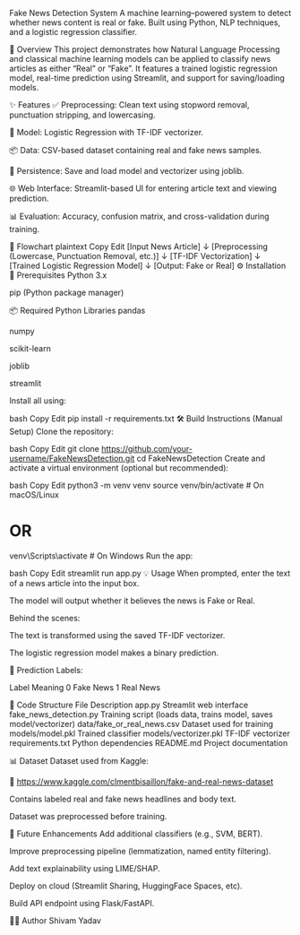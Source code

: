 Fake News Detection System
A machine learning–powered system to detect whether news content is real or fake. Built using Python, NLP techniques, and a logistic regression classifier.

📌 Overview
This project demonstrates how Natural Language Processing and classical machine learning models can be applied to classify news articles as either “Real” or “Fake”. It features a trained logistic regression model, real-time prediction using Streamlit, and support for saving/loading models.

✨ Features
✅ Preprocessing: Clean text using stopword removal, punctuation stripping, and lowercasing.

🧠 Model: Logistic Regression with TF-IDF vectorizer.

📦 Data: CSV-based dataset containing real and fake news samples.

💾 Persistence: Save and load model and vectorizer using joblib.

🌐 Web Interface: Streamlit-based UI for entering article text and viewing prediction.

📊 Evaluation: Accuracy, confusion matrix, and cross-validation during training.

🔁 Flowchart
plaintext
Copy
Edit
[Input News Article]
        ↓
[Preprocessing (Lowercase, Punctuation Removal, etc.)]
        ↓
[TF-IDF Vectorization]
        ↓
[Trained Logistic Regression Model]
        ↓
[Output: Fake or Real]
⚙️ Installation
🧰 Prerequisites
Python 3.x

pip (Python package manager)

📦 Required Python Libraries
pandas

numpy

scikit-learn

joblib

streamlit

Install all using:

bash
Copy
Edit
pip install -r requirements.txt
🛠️ Build Instructions (Manual Setup)
Clone the repository:

bash
Copy
Edit
git clone https://github.com/your-username/FakeNewsDetection.git
cd FakeNewsDetection
Create and activate a virtual environment (optional but recommended):

bash
Copy
Edit
python3 -m venv venv
source venv/bin/activate   # On macOS/Linux
# OR
venv\Scripts\activate      # On Windows
Run the app:

bash
Copy
Edit
streamlit run app.py
💡 Usage
When prompted, enter the text of a news article into the input box.

The model will output whether it believes the news is Fake or Real.

Behind the scenes:

The text is transformed using the saved TF-IDF vectorizer.

The logistic regression model makes a binary prediction.

🧠 Prediction Labels:

Label	Meaning
0	Fake News
1	Real News

📂 Code Structure
File	Description
app.py	Streamlit web interface
fake_news_detection.py	Training script (loads data, trains model, saves model/vectorizer)
data/fake_or_real_news.csv	Dataset used for training
models/model.pkl	Trained classifier
models/vectorizer.pkl	TF-IDF vectorizer
requirements.txt	Python dependencies
README.md	Project documentation

📊 Dataset
Dataset used from Kaggle:

📎 https://www.kaggle.com/clmentbisaillon/fake-and-real-news-dataset

Contains labeled real and fake news headlines and body text.

Dataset was preprocessed before training.

🔮 Future Enhancements
Add additional classifiers (e.g., SVM, BERT).

Improve preprocessing pipeline (lemmatization, named entity filtering).

Add text explainability using LIME/SHAP.

Deploy on cloud (Streamlit Sharing, HuggingFace Spaces, etc).

Build API endpoint using Flask/FastAPI.

👨‍💻 Author
Shivam Yadav
